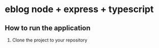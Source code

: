 # eblog node + express + typescript

## How to run the application

1. Clone the project to your repository

